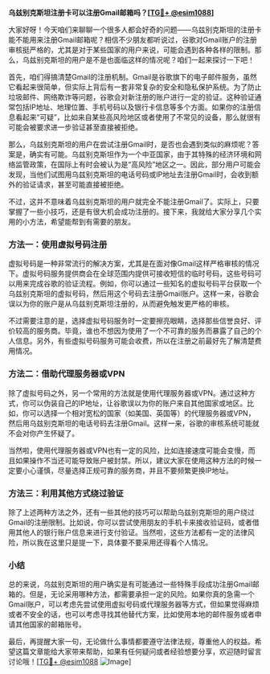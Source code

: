 **乌兹别克斯坦注册卡可以注册Gmail邮箱吗？[[TG💪+ @esim1088](https://t.me/s/esim1088)]**

大家好呀！今天咱们来聊聊一个很多人都会好奇的问题——乌兹别克斯坦的注册卡能不能用来注册Gmail邮箱呢？相信不少朋友都听说过，谷歌对Gmail账户的注册审核挺严格的，尤其是对于某些国家的用户来说，可能会遇到各种各样的限制。那么，乌兹别克斯坦的用户是不是也面临这样的情况呢？咱们一起来探讨一下吧！

首先，咱们得搞清楚Gmail的注册机制。Gmail是谷歌旗下的电子邮件服务，虽然它看起来很简单，但实际上背后有一套非常复杂的安全和隐私保护系统。为了防止垃圾邮件、网络欺诈等问题，谷歌会对新注册的账户进行一定的验证。这种验证通常包括IP地址、地理位置、手机号码以及银行卡信息等多个方面。如果你的注册信息看起来“可疑”，比如来自某些高风险地区或者使用了不常见的设备，那么就很有可能会被要求进一步验证甚至直接被拒绝。

那么，乌兹别克斯坦的用户在尝试注册Gmail时，是否也会遇到类似的麻烦呢？答案是，确实有可能。乌兹别克斯坦作为一个中亚国家，由于其特殊的经济环境和网络监管政策，在国际上有时会被认为是“高风险”地区之一。因此，部分用户可能会发现，当他们试图用乌兹别克斯坦的电话号码或IP地址去注册Gmail时，会收到额外的验证请求，甚至可能直接被拒绝。

不过，这并不意味着乌兹别克斯坦的用户就完全不能注册Gmail了。实际上，只要掌握了一些小技巧，还是有很大机会成功注册的。接下来，我就给大家分享几个实用的小方法，希望能帮到有需要的朋友。

### 方法一：使用虚拟号码注册

虚拟号码是一种非常流行的解决方案，尤其是在面对像Gmail这样严格审核的情况下。虚拟号码服务提供商会在全球范围内提供可接收短信的临时号码，这些号码可以用来完成谷歌的验证流程。例如，你可以通过一些知名的虚拟号码平台获取一个乌兹别克斯坦的虚拟号码，然后用这个号码去注册Gmail账户。这样一来，谷歌会误以为你的账户是从乌兹别克斯坦注册的，从而避免触发更严格的审核。

不过需要注意的是，选择虚拟号码服务时一定要擦亮眼睛，选择那些信誉良好、评价较高的服务商。毕竟，谁也不想因为使用了一个不可靠的服务而暴露了自己的个人信息。另外，有些虚拟号码服务可能会收费，所以在注册之前最好先了解清楚费用情况。

### 方法二：借助代理服务器或VPN

除了虚拟号码之外，另一个常用的方法就是使用代理服务器或VPN。通过这种方式，你可以伪装自己的IP地址，让谷歌误以为你的账户来自其他国家或地区。比如，你可以选择一个相对宽松的国家（如美国、英国等）的代理服务器或VPN，然后用乌兹别克斯坦的电话号码去注册Gmail。这样一来，谷歌的审核系统可能就不会对你产生怀疑了。

当然啦，使用代理服务器或VPN也有一定的风险，比如连接速度可能会变慢，而且如果操作不当还可能导致账户被封禁。所以，建议大家在使用这种方法的时候一定要小心谨慎，尽量选择正规可靠的服务商，并且不要频繁更换IP地址。

### 方法三：利用其他方式绕过验证

除了上述两种方法之外，还有一些其他的技巧可以帮助乌兹别克斯坦的用户绕过Gmail的注册限制。比如说，你可以尝试使用朋友的手机卡来接收验证码，或者借用其他人的银行账户信息来进行支付验证。当然啦，这些方法都有一定的法律风险，所以我在这里只是提一下，具体要不要采用还得看个人情况。

### 小结

总的来说，乌兹别克斯坦的用户确实是有可能通过一些特殊手段成功注册Gmail邮箱的。但是，无论采用哪种方法，都需要承担一定的风险。如果你真的急需一个Gmail账户，可以考虑先尝试使用虚拟号码或代理服务器等方式，但如果觉得麻烦或者不安全的话，也可以考虑寻找其他替代方案，比如使用本地的邮件服务或者申请其他国家的邮箱账号。

最后，再提醒大家一句，无论做什么事情都要遵守法律法规，尊重他人的权益。希望这篇文章能给大家带来帮助，如果有任何疑问或者经验想要分享，欢迎随时留言讨论哦！[[TG💪+ @esim1088](https://t.me/s/esim1088) ![Image](https://i.postimg.cc/4NQfJmqS/Snipaste-2025-05-13-00-14-12.png)]